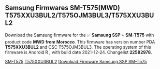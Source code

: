 <h2>Samsung Firmwares SM-T575(MWD) T575XXU3BUL2/T575OJM3BUL3/T575XXU3BUL2</h2>
Download the Samsung firmware for the ✅ <strong>Samsung SSP </strong> ⭐ <strong>SM-T575</strong> with product code <strong>MWD</strong> <strong> from Morocco</strong>. This firmware has version number PDA <strong>T575XXU3BUL2</strong> and CSC T575OJM3BUL3. The operating system of this firmware is Android R , with build date 2021-12-24. Changelist <strong>22582978</strong>.

[SM-T575](https://samfirm.shop/samsung/model/SM-T575)
[T575XXU3BUL2](https://samfirm.shop/samsung/pda/T575XXU3BUL2)
[Download Firmware Samsung SSP SM-T575](https://samfirm.shop/samsung/firmware/485081)

